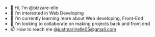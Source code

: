 - 👋 Hi, I’m @bizzare-elle
- 👀 I’m interested in Web Developing 
- 🌱 I’m currently learning more about Web developing, Front-End 
- 💞️ I’m looking to collaborate on making projects back and front end
- 📫 How to reach me @justmarinelle05@gmail.com

<!---
bizzare-elle/bizzare-elle is a ✨ special ✨ repository because its `README.md` (this file) appears on your GitHub profile.
You can click the Preview link to take a look at your changes.
--->
